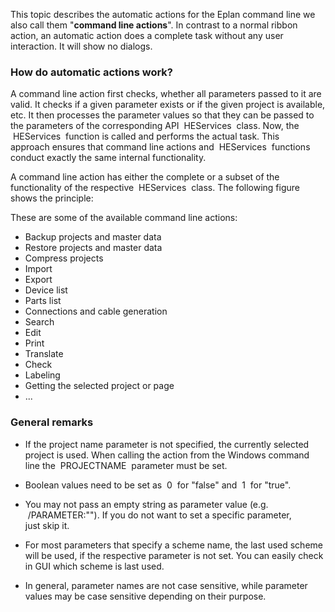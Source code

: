 This topic describes the automatic actions for the Eplan command line  we also call them "**command line actions**". In contrast to a normal ribbon action, an automatic action does a complete task without any user interaction. It will show no dialogs.

### How do automatic actions work?

A command line action first checks, whether all parameters passed to it are valid. It checks if a given parameter exists or if the given project is available, etc. It then processes the parameter values so that they can be passed to the parameters of the corresponding API  HEServices  class. Now, the  HEServices  function is called and performs the actual task. This approach ensures that command line actions and  HEServices  functions conduct exactly the same internal functionality.

A command line action has either the complete or a subset of the functionality of the respective  HEServices  class. The following figure shows the principle:


These are some of the available command line actions:

* Backup projects and master data
* Restore projects and master data
* Compress projects
* Import
* Export
* Device list
* Parts list
* Connections and cable generation
* Search
* Edit
* Print
* Translate
* Check
* Labeling
* Getting the selected project or page
* ...

### General remarks

* If the project name parameter is not specified, the currently selected project is used. When calling the action from the Windows command line the  PROJECTNAME  parameter must be set.

* Boolean values need to be set as  0  for "false" and  1  for "true".

* You may not pass an empty string as parameter value (e.g.  /PARAMETER:""). If you do not want to set a specific parameter, just skip it.

* For most parameters that specify a scheme name, the last used scheme will be used, if the respective parameter is not set. You can easily check in GUI which scheme is last used.

* In general, parameter names are not case sensitive, while parameter values may be case sensitive depending on their purpose.